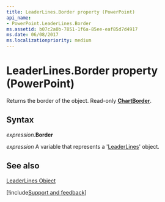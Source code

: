 ```yaml
---
title: LeaderLines.Border property (PowerPoint)
api_name:
- PowerPoint.LeaderLines.Border
ms.assetid: b07c2a0b-7851-1f6a-85ee-eaf85d7d4917
ms.date: 06/08/2017
ms.localizationpriority: medium
---
```



# LeaderLines.Border property (PowerPoint)

Returns the border of the object. Read-only **[ChartBorder](PowerPoint.ChartBorder.md)**.


## Syntax

_expression_.**Border**

_expression_ A variable that represents a '[LeaderLines](PowerPoint.LeaderLines.md)' object.


## See also


[LeaderLines Object](PowerPoint.LeaderLines.md)

[!include[Support and feedback](~/includes/feedback-boilerplate.md)]